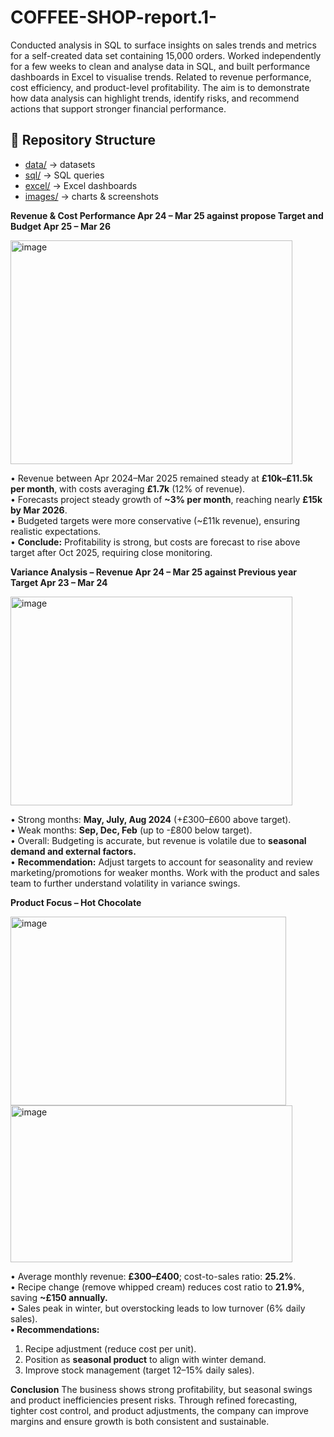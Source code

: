 # COFFEE-SHOP-report.1-

  Conducted analysis in SQL to surface insights on sales trends and metrics for a self-created data set containing 15,000 orders. Worked independently for a few weeks to clean and analyse data in SQL, and built performance dashboards in Excel to visualise trends. Related to revenue performance, cost efficiency, and product-level profitability. The aim is to demonstrate how data analysis can highlight trends, identify risks, and recommend actions that support stronger financial performance.


## 📂 Repository Structure

- [data/](Datasets/) → datasets  
- [sql/](SQL/) → SQL queries  
- [excel/](Dashboards.xlsx/) → Excel dashboards  
- [images/](Images/) → charts & screenshots


**Revenue & Cost Performance Apr 24 – Mar 25 against propose Target and Budget Apr 25 – Mar 26**

<img width="451" height="358" alt="image" src="https://github.com/user-attachments/assets/f409f7b9-cff3-493e-8460-91de895c9d5e" />



•	Revenue between Apr 2024–Mar 2025 remained steady at **£10k–£11.5k per month**, with costs averaging **£1.7k** (12% of revenue).     
•	Forecasts project steady growth of **~3% per month**, reaching nearly **£15k by Mar 2026**.        
•	Budgeted targets were more conservative (~£11k revenue), ensuring realistic expectations.     
•	**Conclude:** Profitability is strong, but costs are forecast to rise above target after Oct 2025, requiring close monitoring.
                

**Variance Analysis – Revenue Apr 24 – Mar 25  against Previous year Target Apr 23 – Mar 24**

<img width="451" height="334" alt="image" src="https://github.com/user-attachments/assets/6018cec0-4b97-4679-b97e-0d1b38a31bb7" />

•	Strong months: **May, July, Aug 2024** (+£300–£600 above target).  
•	Weak months: **Sep, Dec, Feb** (up to -£800 below target).    
•	Overall: Budgeting is accurate, but revenue is volatile due to **seasonal demand and external factors.**    
•	**Recommendation:** Adjust targets to account for seasonality and review marketing/promotions for weaker months. Work with the product and sales team to further understand volatility in variance swings.


**Product Focus – Hot Chocolate**

<img width="441" height="302" alt="image" src="https://github.com/user-attachments/assets/65e50871-b613-45a4-a415-ef8a42eebccc" />

<img width="451" height="251" alt="image" src="https://github.com/user-attachments/assets/bc2fe71d-474b-4fbf-b938-dff56dea981c" />

•	Average monthly revenue: **£300–£400**; cost-to-sales ratio: **25.2%**.     
•	Recipe change (remove whipped cream) reduces cost ratio to **21.9%**, saving **~£150 annually.**     
•	Sales peak in winter, but overstocking leads to low turnover (6% daily sales).    
**•	Recommendations:**
1.	Recipe adjustment (reduce cost per unit).
2.	Position as **seasonal product** to align with winter demand.
3.	Improve stock management (target 12–15% daily sales).

**Conclusion**
The business shows strong profitability, but seasonal swings and product inefficiencies present risks. Through refined forecasting, tighter cost control, and product adjustments, the company can improve margins and ensure growth is both consistent and sustainable.
